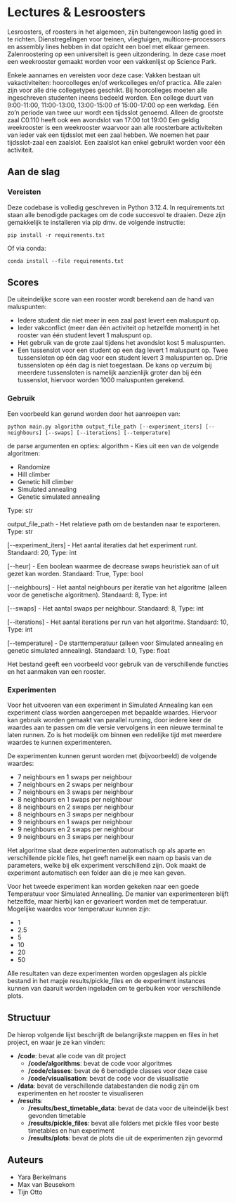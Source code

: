 # Lectures &amp; Lesroosters 
Lesroosters, of roosters in het algemeen, zijn buitengewoon lastig goed in te richten. Dienstregelingen voor treinen, vliegtuigen, multicore-processors en assembly lines hebben in dat opzicht een boel met elkaar gemeen. Zalenroostering op een universiteit is geen uitzondering. In deze case moet een weekrooster gemaakt worden voor een vakkenlijst op Science Park.

Enkele aannames en vereisten voor deze case:
Vakken bestaan uit vakactiviteiten: hoorcolleges en/of werkcolleges en/of practica.
Alle zalen zijn voor alle drie collegetypes geschikt.
Bij hoorcolleges moeten alle ingeschreven studenten ineens bedeeld worden.
Een college duurt van 9:00-11:00, 11:00-13:00, 13:00-15:00 of 15:00-17:00 op een werkdag. Eén zo’n periode van twee uur wordt een tijdsslot genoemd. 
Alleen de grootste zaal C0.110 heeft ook een avondslot van 17:00 tot 19:00
Een geldig weekrooster is een weekrooster waarvoor aan alle roosterbare activiteiten van ieder vak een tijdsslot met een zaal hebben. We noemen het paar tijdsslot-zaal een zaalslot.
Een zaalslot kan enkel gebruikt worden voor één activiteit.

## Aan de slag
### Vereisten
Deze codebase is volledig geschreven in Python 3.12.4.
In requirements.txt staan alle benodigde packages om de code succesvol te draaien. Deze zijn gemakkelijk te installeren via pip dmv. de volgende instructie:
```
pip install -r requirements.txt
```

Of via conda:

```
conda install --file requirements.txt
```

## Scores
De uiteindelijke score van een rooster wordt berekend aan de hand van maluspunten:

- Iedere student die niet meer in een zaal past levert een maluspunt op.
- Ieder vakconflict (meer dan één activiteit op hetzelfde moment) in het rooster van één student levert 1 maluspunt op.
- Het gebruik van de grote zaal tijdens het avondslot kost 5 maluspunten.
- Een tussenslot voor een student op een dag levert 1 maluspunt op. Twee tussensloten op één dag voor een student levert 3 maluspunten op. Drie tussensloten op één dag is niet toegestaan. De kans op verzuim bij meerdere tussensloten is namelijk aanzienlijk groter dan bij één tussenslot, hiervoor worden 1000 maluspunten gerekend.

### Gebruik
Een voorbeeld kan gerund worden door het aanroepen van:

```
python main.py algorithm output_file_path [--experiment_iters] [--neighbours] [--swaps] [--iterations] [--temperature]
```

de parse argumenten en opties:
algorithm - Kies uit een van de volgende algoritmen:
- Randomize
- Hill climber
- Genetic hill climber
- Simulated annealing
- Genetic simulated annealing

Type: str

output_file_path - Het relatieve path om de bestanden naar te exporteren. Type: str

[--experiment_iters] - Het aantal iteraties dat het experiment runt. Standaard: 20, Type: int

[--heur] - Een boolean waarmee de decrease swaps heuristiek aan of uit gezet kan worden. Standaard: True, Type: bool

[--neighbours] - Het aantal neighbours per iteratie van het algoritme (alleen voor de genetische algoritmen). Standaard: 8, Type: int

[--swaps] - Het aantal swaps per neighbour. Standaard: 8, Type: int

[--iterations] - Het aantal iterations per run van het algoritme. Standaard: 10, Type: int

[--temperature] - De starttemperatuur (alleen voor Simulated annealing en genetic simulated annealing). Standaard: 1.0, Type: float

Het bestand geeft een voorbeeld voor gebruik van de verschillende functies en het aanmaken van een rooster.


### Experimenten
Voor het uitvoeren van een experiment in Simulated Annealing kan een experiment class worden aangeroepen met 
bepaalde waardes. Hiervoor kan gebruik worden gemaakt van parallel running, door iedere keer de waardes aan te passen om die versie
vervolgens in een nieuwe terminal te laten runnen. Zo is het modelijk om binnen een redelijke tijd met meerdere waardes te kunnen experimenteren. 
    
De experimenten kunnen gerunt worden met (bijvoorbeeld) de volgende waardes:

- 7 neighbours en 1 swaps per neighbour
- 7 neighbours en 2 swaps per neighbour
- 7 neighbours en 3 swaps per neighbour
- 8 neighbours en 1 swaps per neighbour
- 8 neighbours en 2 swaps per neighbour
- 8 neighbours en 3 swaps per neighbour
- 9 neighbours en 1 swaps per neighbour
- 9 neighbours en 2 swaps per neighbour
- 9 neighbours en 3 swaps per neighbour

Het algoritme slaat deze experimenten automatisch op als aparte en verschillende pickle files, het geeft namelijk een naam op 
basis van de parameters, welke bij elk experiment verschillend zijn. Ook maakt de experiment automatisch een folder aan die je 
mee kan geven.

Voor het tweede experiment kan worden gekeken naar een goede Temperatuur voor Simulated Annealling. De manier van experimenteren
blijft hetzelfde, maar hierbij kan er gevarieert worden met de temperatuur. Mogelijke waardes voor temperatuur kunnen zijn: 
- 1
- 2.5
- 5
- 10
- 20
- 50

Alle resultaten van deze experimenten worden opgeslagen als pickle bestand in het mapje results/pickle_files en de 
experiment instances kunnen van daaruit worden ingeladen om te gerbuiken voor verschillende plots.

## Structuur

De hierop volgende lijst beschrijft de belangrijkste mappen en files in het project, en waar je ze kan vinden:

- **/code**: bevat alle code van dit project
  - **/code/algorithms**: bevat de code voor algoritmes
  - **/code/classes**: bevat de 6 benodigde classes voor deze case
  - **/code/visualisation**: bevat de code voor de visualisatie
- **/data**: bevat de verschillende databestanden die nodig zijn om experimenten en het rooster te visualiseren
- **/results**:
  - **/results/best_timetable_data**: bevat de data voor de uiteindelijk best gevonden timetable
  - **/results/pickle_files**: bevat alle folders met pickle files voor beste timetables en hun experiment
  - **/results/plots**: bevat de plots die uit de experimenten zijn gevormd

## Auteurs
- Yara Berkelmans
- Max van Beusekom
- Tijn Otto

